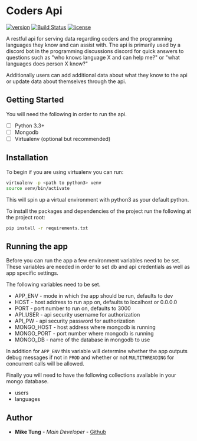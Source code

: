 # Coders Api
[![version](https://img.shields.io/badge/Version-1.0.1-blue.svg)]()
[![Build Status][travis]](https://travis-ci.org/seekheart/coder_api)
[![license](https://img.shields.io/github/license/mashape/apistatus.svg)]()


A restful api for serving data regarding coders and the programming languages
they know and can assist with. The api is primarily used by a discord bot
in the programming discussions discord for quick answers to questions such as
"who knows language X and can help me?" or "what languages does person X know?"

Additionally users can add additional data about what they know to the api
or update data about themselves through the api.

## Getting Started

You will need the following in order to run the api.

- [ ] Python 3.3+
- [ ] Mongodb
- [ ] Virtualenv (optional but recommended)

## Installation

To begin if you are using virtualenv you can run:

```bash
virtualenv -p <path to python3> venv
source venv/bin/activate
```

This will spin up a virtual environment with python3 as your default python.

To install the packages and dependencies of the project run the following
at the project root:

```bash
pip install -r requirements.txt
```

## Running the app

Before you can run the app a few environment variables need to be set.
These variables are needed in order to set db and api credentials as well as app
specific settings.

The following variables need to be set.

* APP_ENV - mode in which the app should be run, defaults to dev
* HOST - host address to run app on, defaults to localhost or 0.0.0.0
* PORT - port number to run on, defaults to 3000
* API_USER - api security username for authorization
* API_PW - api security password for authorization
* MONGO_HOST - host address where mongodb is running
* MONGO_PORT - port number where mongodb is running
* MONGO_DB - name of the database in mongodb to use

In addition for `APP_ENV` this variable will determine whether the app outputs
debug messages if not in `PROD` and whether or not `MULTITHREADING` for 
concurrent calls will be allowed.

Finally you will need to have the following collections available in your
mongo database.

* users
* languages

## Author

* **Mike Tung** - *Main Developer* - [Github]

[Github]: https://github.com/seekheart
[travis]: https://travis-ci.org/seekheart/coder_api.svg?branch=dev